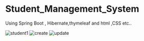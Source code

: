 # Student_Management_System
Using Spring Boot , Hibernate,thymeleaf and html ,CSS etc.. 

![student1](https://user-images.githubusercontent.com/62325742/155871619-cff7a2ab-ba6e-4078-89e2-dc6fdb3ab5a9.PNG)
![create](https://user-images.githubusercontent.com/62325742/155871637-9eb87319-27d0-42c0-97cb-75a1bb601852.PNG)
![update](https://user-images.githubusercontent.com/62325742/155871650-865a70c0-ce31-4295-9331-a5aa3cb59438.PNG)
